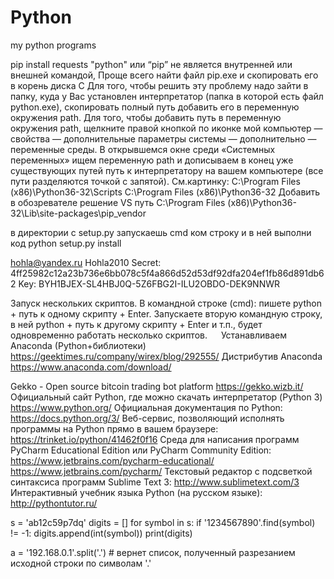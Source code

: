 # Python
my python programs

pip install requests
"python" или “pip” не является внутренней или внешней командой,
Проще всего найти файл pip.exe и скопировать его в корень диска С
Для того, чтобы решить эту проблему надо зайти в папку, куда у Вас установлен интерпретатор (папка в которой есть файл python.exe), скопировать полный путь добавить его в переменную окружения path.
Для того, чтобы добавить путь в переменную окружения path, щелкните правой кнопкой по иконке мой компьютер — свойства — дополнительные параметры системы — дополнительно — переменные среды. В открывшемся окне среди «Системных переменных» ищем переменную path и дописываем в конец уже существующих путей путь к интерпретатору на вашем компьютере (все пути разделяются точкой с запятой).  См.картинку:
C:\Program Files (x86)\Python36-32\Scripts
C:\Program Files (x86)\Python36-32
Добавить в обозревателе решение VS путь   C:\Program Files (x86)\Python36-32\Lib\site-packages\pip\_vendor

в директории с setup.py запускаешь cmd ком строку и в ней выполни код python setup.py install

hohla@yandex.ru
Hohla2010
Secret:  4ff25982c12a23b736e6bb078c5f4a866d52d53df92dfa204ef1fb86d891db62
Key:  BYH1BJEX-SL4HBJ0Q-5Z6FBG2I-ILU2OBDO-DEK9NNWR

Запуск нескольких скриптов. 
В командной строке (cmd): пишете python + путь к одному скрипту + Enter. Запускаете вторую командную строку, в ней python + путь к другому скрипту + Enter и т.п., будет одновременно работать несколько скриптов.
 
Устанавливаем Anaconda (Python+библиотеки) https://geektimes.ru/company/wirex/blog/292555/
Дистрибутив Anaconda https://www.anaconda.com/download/

Gekko - Open source bitcoin trading bot platform https://gekko.wizb.it/
Официальный сайт Python, где можно скачать интерпретатор (Python 3)  https://www.python.org/
Официальная документация по Python: https://docs.python.org/3/
Веб-сервис, позволяющий исполнять программы на Python прямо в вашем браузере: https://trinket.io/python/41462f0f16
Среда для написания программ PyCharm Educational Edition или PyCharm Community Edition:
https://www.jetbrains.com/pycharm-educational/
https://www.jetbrains.com/pycharm/
Текстовый редактор с подсветкой синтаксиса программ Sublime Text 3: http://www.sublimetext.com/3
Интерактивный учебник языка Python (на русском языке): http://pythontutor.ru/

s = 'ab12c59p7dq'
digits = []
for symbol in s:
    if '1234567890'.find(symbol) != -1:
        digits.append(int(symbol))
print(digits)

a = '192.168.0.1'.split('.')  # вернет список, полученный разрезанием исходной строки по символам '.'


